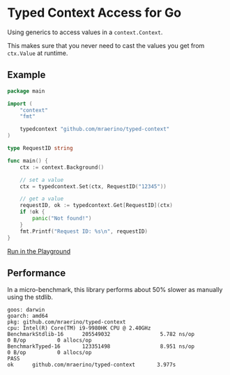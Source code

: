 # Typed Context Access for Go

Using generics to access values in a `context.Context`.

This makes sure that you never need to cast the values you get from `ctx.Value` at runtime.

## Example

```go
package main

import (
	"context"
	"fmt"

	typedcontext "github.com/mraerino/typed-context"
)

type RequestID string

func main() {
	ctx := context.Background()

	// set a value
	ctx = typedcontext.Set(ctx, RequestID("12345"))

	// get a value
	requestID, ok := typedcontext.Get[RequestID](ctx)
	if !ok {
		panic("Not found!")
	}
	fmt.Printf("Request ID: %s\n", requestID)
}
```

[Run in the Playground](https://go.dev/play/p/yIb_mnvQQjS)

## Performance

In a micro-benchmark, this library performs about 50% slower as manually using the stdlib.

```
goos: darwin
goarch: amd64
pkg: github.com/mraerino/typed-context
cpu: Intel(R) Core(TM) i9-9980HK CPU @ 2.40GHz
BenchmarkStdlib-16      205549032                5.782 ns/op           0 B/op          0 allocs/op
BenchmarkTyped-16       123351498                8.951 ns/op           0 B/op          0 allocs/op
PASS
ok      github.com/mraerino/typed-context       3.977s
```